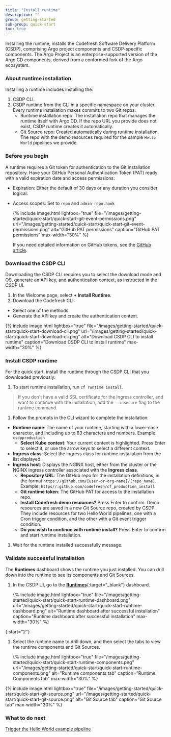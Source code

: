 ```yaml
---
title: "Install runtime"
description: ""
group: getting-started
sub-group: quick-start
toc: true
---
```



Installing the runtime, installs the Codefresh Software Delivery Platform (CSDP), comprising Argo project components and CSDP-specific components. The Argo Project is an enterprise-supported version of the Argo CD components, derived from a conformed fork of the Argo ecosystem.

### About runtime installation
Installing a runtime includes installing the:  
1. CSDP CLI.  
2. CSDP runtime from the CLI in a specific namespace on your cluster. 
  Every runtime installation makes commits to two Git repos: 
   * Runtime installation repo: The installation repo that manages the runtime itself with Argo CD. If the repo URL you provide does not exist, CSDP runtime creates it automatically.   
   * Git Source repo: Created automatically during runtime installation. The repo with the demo resources required for the sample `Hello World` pipelines we provide. 

### Before you begin
A runtime requires a Git token for authentication to the Git installation repository.
Have your GitHub Personal Authentication Token (PAT) ready with a valid expiration date and access permissions:
* Expiration: Either the default of 30 days or any duration you consider logical.
* Access scopes: Set to `repo` and `admin-repo.hook`

  {% include 
   image.html 
   lightbox="true" 
   file="/images/getting-started/quick-start/quick-start-git-event-permissions.png" 
   url="/images/getting-started/quick-start/quick-start-git-event-permissions.png" 
   alt="GitHub PAT permissions" 
   caption="GitHub PAT permissions"
   max-width="30%" 
   %}  

  If you need detailed information on GitHub tokens, see the [GitHub article](https://docs.github.com/en/authentication/keeping-your-account-and-data-secure/creating-a-personal-access-token).

### Download the CSDP CLI
Downloading the CSDP CLI requires you to select the download mode and OS, generate an API key, and authentication context, as instructed in the CSDP UI.
1. In the Welcome page, select **+ Install Runtime**.
1. Download the Codefresh CLI:
  * Select one of the methods. 
  * Generate the API key and create the authentication context. 

   {% include 
   image.html 
   lightbox="true" 
   file="/images/getting-started/quick-start/quick-start-download-cli.png" 
   url="/images/getting-started/quick-start/quick-start-download-cli.png"
   alt="Download CSDP CLI to install runtime" 
   caption="Download CSDP CLI to install runtime"
   max-width="30%" 
   %} 
### Install CSDP runtime
For the quick start, install the runtime through the CSDP CLI that you downloaded previously. 

1. To start runtime installation, run `cf runtime install`.  
  >If you don't have a valid SSL certificate for the Ingress controller, and want to continue with the installation, add the `--insecure` flag to the runtime command. 
1. Follow the prompts in the CLI wizard to complete the installation:
  * **Runtime name**: The name of your runtime, starting with a lower-case character, and including up to 63 characters and numbers. Example: `csdpproduction`
	* **Select Kube context**: Your current context is highlighted. Press Enter to select it, or use the arrow keys to select a different context. 
  * **Ingress class**: Select the ingress class for runtime installation from the list displayed. 
  * **Ingress host**: Displays the NGINX host, either from the cluster or the NGINX ingress controller associated with the **Ingress class**. 
	* **Repository URL**: The GitHub repo for the installation definitions, in the format `https://github.com/[user-or-org-name]/[repo_name]`. Example: `https//:github.com/codefresh/cf_production_install`
	* **Git runtime token**: The GitHub PAT for access to the installation repo.
	* **Install Codefresh demo resources?** Press Enter to confirm. Demo resources are saved in a new Git Source repo, created by CSDP. They include resources for two Hello World pipelines, one with a Cron trigger condition, and the other with a Git event trigger condition.
	* **Do you wish to continue with runtime install?** Press Enter to confirm and start runtime installation.
1. Wait for the runtime installed successfully message.

### Validate successful installation 
The **Runtimes** dashboard shows the runtime you just installed. You can drill down into the runtime to see its components and Git Sources.   

1. In the CSDP UI, go to the [**Runtimes**](https://g.codefresh.io/2.0/account-settings/runtimes){:target="\_blank"} dashboard.  

   {% include 
   image.html 
   lightbox="true" 
   file="/images/getting-started/quick-start/quick-start-runtime-dashboard.png" 
   url="/images/getting-started/quick-start/quick-start-runtime-dashboard.png"
   alt="Runtime dashboard after successful installation" 
   caption="Runtime dashboard after successful installation"
   max-width="30%" 
   %} 

{:start="2"}
1. Select the runtime name to drill down, and then select the tabs to view the runtime components and Git Sources.

     {% include 
   image.html 
   lightbox="true" 
   file="/images/getting-started/quick-start/quick-start-runtime-components.png" 
   url="/images/getting-started/quick-start/quick-start-runtime-components.png"
   alt="Runtime components tab" 
   caption="Runtime Components tab"
   max-width="30%" 
   %} 

  {% include 
   image.html 
   lightbox="true" 
   file="/images/getting-started/quick-start/quick-start-git-source.png" 
   url="/images/getting-started/quick-start/quick-start-git-source.png"
   alt="Git Source tab" 
   caption="Git Source tab"
   max-width="30%" 
   %} 

### What to do next
[Trigger the Hello World example pipeline]({{site.baseurl}}/docs/getting-started/quick-start/hello-world)
